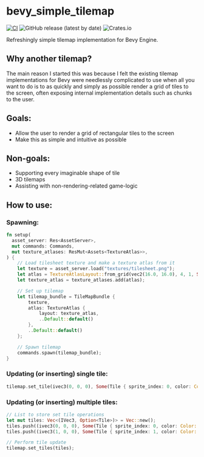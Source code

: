 # bevy_simple_tilemap

[![CI](https://github.com/forbjok/bevy_simple_tilemap/actions/workflows/ci.yml/badge.svg)](https://github.com/forbjok/bevy_simple_tilemap/actions/workflows/ci.yml)
![GitHub release (latest by date)](https://img.shields.io/github/v/release/forbjok/bevy_simple_tilemap)
![Crates.io](https://img.shields.io/crates/v/bevy_simple_tilemap)

Refreshingly simple tilemap implementation for Bevy Engine.

## Why another tilemap?

The main reason I started this was because I felt the existing tilemap implementations for Bevy were needlessly complicated to use when all you want to do is to as quickly and simply as possible render a grid of tiles to the screen, often exposing internal implementation details such as chunks to the user.

## Goals:
* Allow the user to render a grid of rectangular tiles to the screen
* Make this as simple and intuitive as possible

## Non-goals:
* Supporting every imaginable shape of tile
* 3D tilemaps
* Assisting with non-rendering-related game-logic

## How to use:

### Spawning:
```rust
fn setup(
  asset_server: Res<AssetServer>,
  mut commands: Commands,
  mut texture_atlases: ResMut<Assets<TextureAtlas>>,
) {
    // Load tilesheet texture and make a texture atlas from it
    let texture = asset_server.load("textures/tilesheet.png");
    let atlas = TextureAtlasLayout::from_grid(vec2(16.0, 16.0), 4, 1, Some(vec2(1.0, 1.0)), None);
    let texture_atlas = texture_atlases.add(atlas);

    // Set up tilemap
    let tilemap_bundle = TileMapBundle {
        texture,
        atlas: TextureAtlas {
            layout: texture_atlas,
            ..Default::default()
        },
        ..Default::default()
    };

    // Spawn tilemap
    commands.spawn(tilemap_bundle);
}
```

### Updating (or inserting) single tile:
```rust
tilemap.set_tile(ivec3(0, 0, 0), Some(Tile { sprite_index: 0, color: Color::WHITE }));
```

### Updating (or inserting) multiple tiles:
```rust
// List to store set tile operations
let mut tiles: Vec<(IVec3, Option<Tile>)> = Vec::new();
tiles.push((ivec3(0, 0, 0), Some(Tile { sprite_index: 0, color: Color::WHITE })));
tiles.push((ivec3(1, 0, 0), Some(Tile { sprite_index: 1, color: Color::WHITE })));

// Perform tile update
tilemap.set_tiles(tiles);
```
